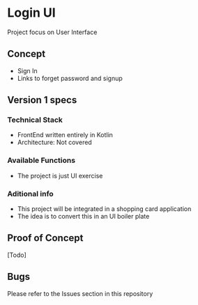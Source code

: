 # Login UI #

Project focus on User Interface 

## Concept ##
- Sign In 
- Links to forget password and signup


## Version 1 specs ##

### Technical Stack ###
* FrontEnd written entirely in Kotlin
* Architecture: Not covered

### Available Functions ###
* The project is just UI exercise

### Aditional info ###
* This project will be integrated in a shopping card application
* The idea is to convert this in an UI boiler plate

## Proof of Concept ##
[Todo]


## Bugs ##
Please refer to the Issues section in this repository

